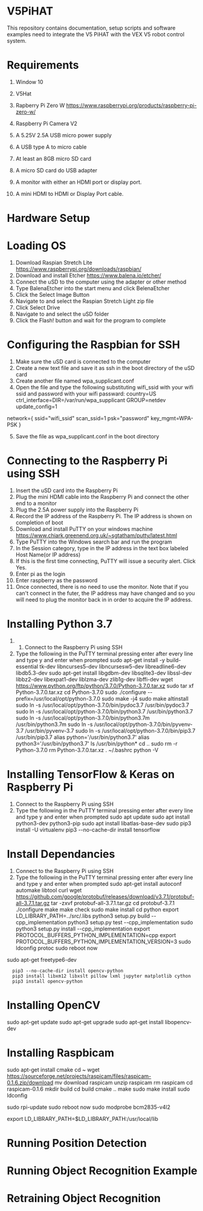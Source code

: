 # V5PiHAT
This repository contains documentation, setup scripts and software examples need to integrate the V5 PiHAT with the VEX V5 robot control system.

# Requirements
1. Window 10
2. V5Hat
3. Rapberry Pi Zero W
   https://www.raspberrypi.org/products/raspberry-pi-zero-w/
4. Raspberry Pi Camera V2
   
5. A 5.25V 2.5A USB micro power supply
6. A USB type A to micro cable
7. At least an 8GB micro SD card
8. A micro SD card do USB adapter
9. A monitor with either an HDMI port or display port.
10. A mini HDMI to HDMI or Display Port cable.
# Hardware Setup

# Loading OS
1. Download Raspian Stretch Lite https://www.raspberrypi.org/downloads/raspbian/
2. Download and install Etcher https://www.balena.io/etcher/
3. Connect the uSD to the computer using the adapter or other method
4. Type BalenaEtcher into the start menu and click BelenaEtcher
5. Click the Select Image Button
6. Navigate to and select the Raspian Stretch Light zip file
7. Click Select Drive
8. Navigate to and select the uSD folder
9. Click the Flash! button and wait for the program to complete

# Configuring the Raspbian for SSH
1. Make sure the uSD card is connected to the computer
2. Create a new text file and save it as ssh in the boot directory of the uSD card
3. Create another file named wpa_supplicant.conf
4. Open the file and type the following substituting wifi_ssid with your wifi ssid and password with your wifi passward:
country=US
ctrl_interface=DIR=/var/run/wpa_supplicant GROUP=netdev
update_config=1

network={
   ssid="wifi_ssid"
   scan_ssid=1
   psk="password"
   key_mgmt=WPA-PSK
   }

5. Save the file  as wpa_supplicant.conf in the boot directory

# Connecting to the Raspberry Pi using SSH
1. Insert the uSD card into the Raspberry Pi
2. Plug the mini HDMI cable into the Raspberry Pi and connect the other end to a monitor
3. Plug the 2.5A power supply into the Raspberry Pi
4. Record the IP address of the Raspberry Pi. The IP address is shown on completion of boot
5. Download and install PuTTY on your windows machine https://www.chiark.greenend.org.uk/~sgtatham/putty/latest.html
6. Type PuTTY into the Windows search bar and run the program
7. In the Session category, type in the IP address in the text box labeled Host Name(or IP address)
8. If this is the first time connecting, PuTTY will issue a security alert. Click Yes.
9. Enter pi as the login
10. Enter raspberry as the password
11. Once connected, there is no need to use the monitor. Note that if you can't connect in the futer, the IP address may have changed and so you will need to plug the monitor back in in order to acquire the IP address.

# Installing Python 3.7
1. 1. Connect to the Raspberry Pi using SSH
2. Type the following in the PuTTY terminal pressing enter after every line and type y and enter when prompted
      sudo apt-get install -y build-essential tk-dev libncurses5-dev libncursesw5-dev libreadline6-dev libdb5.3-dev
      sudo apt-get install libgdbm-dev libsqlite3-dev libssl-dev libbz2-dev libexpat1-dev liblzma-dev zlib1g-dev libffi-dev
      wget https://www.python.org/ftp/python/3.7.0/Python-3.7.0.tar.xz
      sudo tar xf Python-3.7.0.tar.xz
      cd Python-3.7.0
      sudo ./configure --prefix=/usr/local/opt/python-3.7.0
      sudo make -j4
      sudo make altinstall
      sudo ln -s /usr/local/opt/python-3.7.0/bin/pydoc3.7 /usr/bin/pydoc3.7
      sudo ln -s /usr/local/opt/python-3.7.0/bin/python3.7 /usr/bin/python3.7
      sudo ln -s /usr/local/opt/python-3.7.0/bin/python3.7m /usr/bin/python3.7m
      sudo ln -s /usr/local/opt/python-3.7.0/bin/pyvenv-3.7 /usr/bin/pyvenv-3.7
      sudo ln -s /usr/local/opt/python-3.7.0/bin/pip3.7 /usr/bin/pip3.7
      alias python='/usr/bin/python3.7'
      alias python3='/usr/bin/python3.7'
      ls /usr/bin/python*
      cd ..
      sudo rm -r Python-3.7.0
      rm Python-3.7.0.tar.xz
      . ~/.bashrc
      python -V
      
# Installing TensorFlow & Keras on Raspberry Pi
1. Connect to the Raspberry Pi using SSH
2. Type the following in the PuTTY terminal pressing enter after every line and type y and enter when prompted
      sudo apt update
      sudo apt install python3-dev python3-pip
      sudo apt install libatlas-base-dev
      sudo pip3 install -U virtualenv
      pip3 --no-cache-dir install tensorflow
      
# Install Dependancies
1. Connect to the Raspberry Pi using SSH
2. Type the following in the PuTTY terminal pressing enter after every line and type y and enter when prompted
sudo apt-get install autoconf automake libtool curl
wget https://github.com/google/protobuf/releases/download/v3.7.1/protobuf-all-3.7.1.tar.gz
tar -zxvf protobuf-all-3.7.1.tar.gz
cd protobuf-3.7.1
./configure
make
make check 
sudo make install
cd python
export LD_LIBRARY_PATH=../src/.libs
python3 setup.py build --cpp_implementation 
python3 setup.py test --cpp_implementation
sudo python3 setup.py install --cpp_implementation
export PROTOCOL_BUFFERS_PYTHON_IMPLEMENTATION=cpp
export PROTOCOL_BUFFERS_PYTHON_IMPLEMENTATION_VERSION=3
sudo ldconfig
protoc
sudo reboot now

sudo apt-get freetype6-dev


      pip3 --no-cache-dir install opencv-python
      pip3 install libxm12 libxslt pillow lxml jupyter matplotlib cython
      pip3 install opencv-python
# Installing OpenCV
sudo apt-get update
sudo apt-get upgrade
sudo apt-get install libopencv-dev

# Installing Raspbicam
sudo apt-get install cmake
cd ~
wget https://sourceforge.net/projects/raspicam/files/raspicam-0.1.6.zip/download
mv download raspicam
unzip raspicam
rm raspicam
cd raspicam-0.1.6
mkdir build
cd build
cmake ..
make
sudo make install
sudo ldconfig

sudo rpi-update
sudo reboot now
sudo modprobe bcm2835-v4l2

export LD_LIBRARY_PATH=$LD_LIBRARY_PATH:/usr/local/lib

# Running Position Detection

# Running Object Recognition Example

# Retraining Object Recognition
